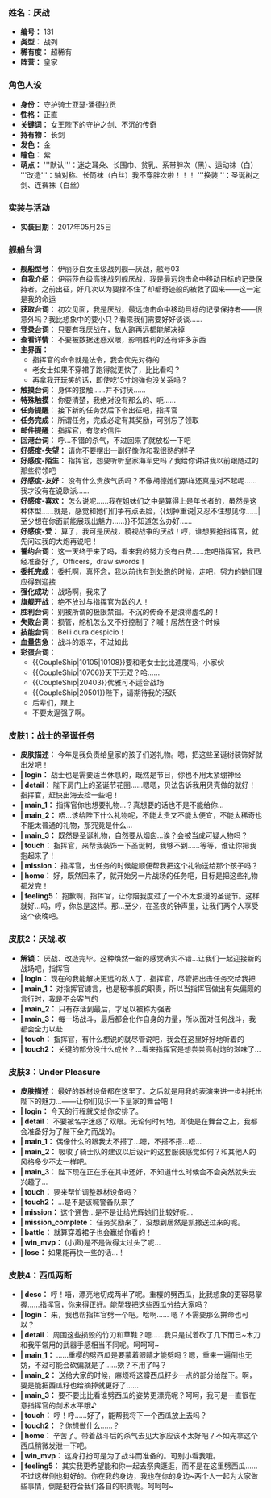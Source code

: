 ### 姓名：厌战
* **编号：** 131
* **类型：** 战列
* **稀有度：** 超稀有
* **阵营：** 皇家


### 角色人设
* **身份：** 守护骑士亚瑟·潘德拉贡
* **性格：** 正直
* **关键词：** 女王陛下的守护之剑、不沉的传奇
* **持有物：** 长剑
* **发色：** 金
* **瞳色：** 紫
* **萌点：** '''默认'''：迷之耳朵、长围巾、贫乳、系带胖次（黑）、运动袜（白）
'''改造'''：轴对称、长筒袜（白丝）我不穿胖次啦！！！
'''换装'''：圣诞树之剑、连裤袜（白丝）


### 实装与活动
* **实装日期：** 2017年05月25日


### 舰船台词
* **舰船型号：** 伊丽莎白女王级战列舰—厌战，舷号03
* **自我介绍：** 伊丽莎白级高速战列舰厌战，我是最远炮击命中移动目标的记录保持者。之前出征，好几次以为要撑不住了却都奇迹般的被救了回来——这一定是我的命运
* **获取台词：** 初次见面，我是厌战，最远炮击命中移动目标的记录保持者——很意外吗？我比想象中的要小只？看来我们需要好好谈谈……
* **登录台词：** 只要有我厌战在，敌人跑再远都能解决掉
* **查看详情：** 不要被数据迷惑双眼，影响胜利的还有许多东西
* **主界面：**
  * 指挥官的命令就是法令，我会优先对待的
  * 老女士如果不穿裙子跑得就更快了，比比看吗？
  * 再拿我开玩笑的话，即使吃15寸炮弹也没关系吗？
* **触摸台词：** 身体的接触……并不讨厌……
* **特殊触摸：** 你要清楚，我绝对没有那么的、呃……
* **任务提醒：** 接下新的任务然后下令出征吧，指挥官
* **任务完成：** 所谓任务，完成必定有其奖励，可别忘了领取
* **邮件提醒：** 指挥官，有您的信件
* **回港台词：** 呼…不错的杀气，不过回来了就放松一下吧
* **好感度-失望：** 请你不要摆出一副好像你和我很熟的样子
* **好感度-陌生：** 指挥官，想要听听皇家海军史吗？我给你讲讲我以前跟随过的那些将领吧
* **好感度-友好：** 没有什么贵族气质吗？不像胡德她们那样还真是对不起呢……我才没有在说欧派……
* **好感度-喜欢：** 怎么说呢……我在姐妹们之中是算得上是年长者的，虽然是这种体型……就是，感觉和她们们争有点丢脸，{{划掉重说|又忍不住想见你……|至少想在你面前能展现出魅力……}}不知道怎么办好……
* **好感度-爱：** 算了，我可是厌战，藐视战争的厌战！哼，谁想要抢指挥官，就先问过我的大炮再说吧！
* **誓约台词：** 这一天终于来了吗，看来我的努力没有白费……走吧指挥官，我已经准备好了，Officers，draw swords！
* **委托完成：** 委托啊，真怀念，我以前也有到处跑的时候，走吧，努力的她们理应得到迎接
* **强化成功：** 战场啊，我来了
* **旗舰开战：** 绝不放过与指挥官为敌的人！
* **胜利台词：** 别被所谓的极限禁锢。不沉的传奇不是浪得虚名的！
* **失败台词：** 损管，舵机怎么又不好控制了？嘁！居然在这个时候
* **技能台词：** Belli dura despicio！
* **血量告急：** 战斗的艰辛，不过如此
* **彩蛋台词：**
  * {{CoupleShip|10105|10108}}要和老女士比比速度吗，小家伙
  * {{CoupleShip|10706}}天下无双？哈……
  * {{CoupleShip|20403}}优雅可不适合战场
  * {{CoupleShip|20501}}陛下，请期待我的活跃
  * 后辈们，跟上
  * 不要太逞强了啊。


### 皮肤1：战士的圣诞任务
* **皮肤描述：** 今年是我负责给皇家的孩子们送礼物。嗯，把这些圣诞树装饰好就出发吧！
* **| login：** 战士也是需要适当休息的，既然是节日，你也不用太紧绷神经
* **| detail：** 陛下房门上的圣诞节花圈……嗯嗯，贝法告诉我用贝壳做的就好！指挥官，赶快出海去捡一些吧！
* **| main_1：** 指挥官你也想要礼物…？真想要的话也不是不能给你…
* **| main_2：** 唔…该给陛下什么礼物呢，不能太贵又不能太便宜，不能太稀奇也不能太普通的礼物，那究竟是什么…
* **| main_3：** 既然是圣诞礼物，自然要从烟囱…诶？会被当成可疑人物吗？
* **| touch：** 指挥官，来帮我装饰一下圣诞树，我够不到……等等，谁让你把我抱起来了！
* **| mission：** 指挥官，出任务的时候能顺便帮我把这个礼物送给那个孩子吗？
* **| home：** 好，既然回来了，就开始另一片战场的任务吧，目标是把这些礼物都发完！
* **| feeling5：** 抱歉啊，指挥官，让你陪我度过了一个不太浪漫的圣诞节。这样就好…吗，哼，你总是这样。那…至少，在圣夜的钟声里，让我们两个人享受这个夜晚吧。


### 皮肤2：厌战.改
* **解锁：** 厌战、改造完毕。这种焕然一新的感觉确实不错…让我们一起迎接新的战场吧，指挥官
* **| login：** 现在的我能解决更远的敌人了，指挥官，尽管把出击任务交给我把
* **| main_1：** 对指挥官谏言，也是秘书舰的职责，所以当指挥官做出有失偏颇的言行时，我是不会客气的
* **| main_2：** 只有存活到最后，才足以被称为强者
* **| main_3：** 每一场战斗，最后都会化作自身的力量，所以面对任何战斗，我都会全力以赴
* **| touch：** 指挥官，有什么想说的就尽管说吧，我会在这里好好地听着的
* **| touch2：** 关键的部分没什么成长？…看来指挥官是想尝尝高射炮的滋味了…


### 皮肤3：Under Pleasure
* **皮肤描述：** 最好的器材设备都在这里了。之后就是用我的表演来进一步衬托出陛下的魅力…——让你们见识一下皇家的舞台吧！
* **| login：** 今天的行程就交给你安排了。
* **| detail：** 不要被名字迷惑了双眼。无论何时何地，即使是在舞台之上，我都会准备好为了陛下全力而战的。
* **| main_1：** 偶像什么的跟我太不搭了…嗯，不搭不搭…唔…
* **| main_2：** 吸收了骑士队的建议以后设计的这套服装感觉如何？和其他人的风格多少不太一样吧。
* **| main_3：** 陛下现在正在乐在其中还好，不知道什么时候会不会突然就失去兴趣了…
* **| touch：** 要来帮忙调整器材设备吗？
* **| touch2：** …是不是该喊警备队来了
* **| mission：** 这个通告…是不是让给光辉她们比较好呢…
* **| mission_complete：** 任务奖励来了，没想到居然是凯撒送过来的呢。
* **| battle：** 就算穿着裙子也会赢给你看的！
* **| win_mvp：** (小声)是不是做得太过头了呢…
* **| lose：** 如果能再快一些的话…！


### 皮肤4：西瓜两断
* **| desc：** 哼！唔，漂亮地切成两半了呢。重樱的劈西瓜，比我想象的更容易掌握……指挥官，你来得正好。能帮我把这些西瓜分给大家吗？
* **| login：** 来，我也帮指挥官劈一个吧。哈啊…… 嗯？不需要那么拼命也可以？
* **| detail：** 周围这些损毁的竹刀和草鞋？嗯……我只是试着砍了几下而已~木刀和我平常用的武器手感相当不同呢。呵呵呵~
* **| main_1：** ……重樱的劈西瓜是要蒙着眼睛才能劈吗？嗯，重来一遍倒也无妨，不过可能会砍偏就是了……欸？不用了吗？
* **| main_2：** 送给大家的时候，麻烦将这瓣西瓜籽少一点的部分给陛下。啊，要是能把西瓜籽也给摘掉就更好了……
* **| main_3：** 要不要比比看谁劈西瓜的姿势更漂亮呢？呵呵，我可是一直很在意指挥官的剑术水平哦♪
* **| touch：** 哼！呼……好了，能帮我将下一个西瓜放上去吗？
* **| touch2：** ？你想做什么……？
* **| home：** 辛苦了。带着战斗后的杀气去见大家应该不太好吧？不如先拿这个西瓜稍微发泄一下吧。
* **| win_mvp：** 这身打扮可是为了战斗而准备的。可别小看我哦。
* **| feeling5：** 其实我更希望能和你一起去祭典逛逛，而不是在这里劈西瓜……不过这样倒也挺好的。你在我的身边，我也在你的身边~两个人一起为大家做些事情，倒是挺符合我们各自的职责呢。呵呵呵~
